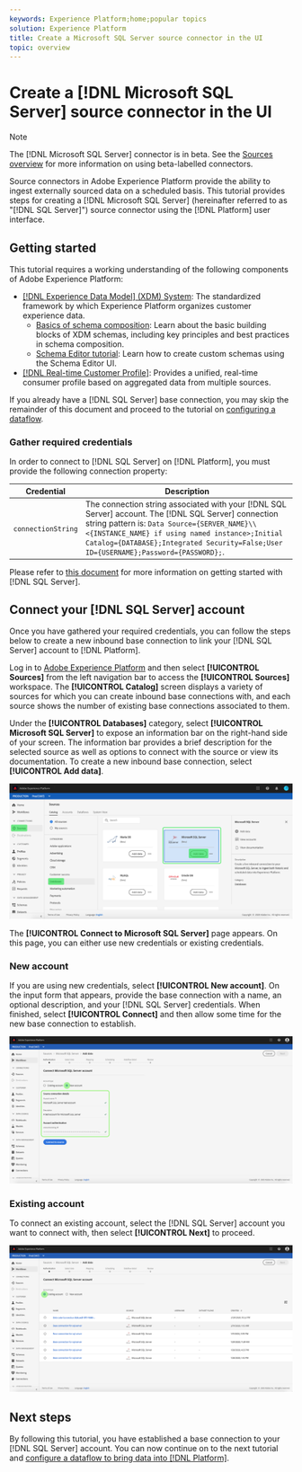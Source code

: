 ```yaml
---
keywords: Experience Platform;home;popular topics
solution: Experience Platform
title: Create a Microsoft SQL Server source connector in the UI
topic: overview
---
```


# Create a [!DNL Microsoft SQL Server] source connector in the UI

>[!NOTE]
> The [!DNL Microsoft SQL Server] connector is in beta. See the [Sources overview](../../../../home.md#terms-and-conditions) for more information on using beta-labelled connectors.

Source connectors in Adobe Experience Platform provide the ability to ingest externally sourced data on a scheduled basis. This tutorial provides steps for creating a [!DNL Microsoft SQL Server] (hereinafter referred to as "[!DNL SQL Server]") source connector using the [!DNL Platform] user interface.

## Getting started

This tutorial requires a working understanding of the following components of Adobe Experience Platform:

*   [[!DNL Experience Data Model] (XDM) System](../../../../../xdm/home.md): The standardized framework by which Experience Platform organizes customer experience data.
    *   [Basics of schema composition](../../../../../xdm/schema/composition.md): Learn about the basic building blocks of XDM schemas, including key principles and best practices in schema composition.
    *   [Schema Editor tutorial](../../../../../xdm/tutorials/create-schema-ui.md): Learn how to create custom schemas using the Schema Editor UI.
*   [[!DNL Real-time Customer Profile]](../../../../../profile/home.md): Provides a unified, real-time consumer profile based on aggregated data from multiple sources.

If you already have a [!DNL SQL Server] base connection, you may skip the remainder of this document and proceed to the tutorial on [configuring a dataflow](../../dataflow/databases.md).

### Gather required credentials

In order to connect to [!DNL SQL Server] on [!DNL Platform], you must provide the following connection property:

| Credential | Description |
| ---------- | ----------- |
| `connectionString` | The connection string associated with your [!DNL SQL Server] account. The [!DNL SQL Server] connection string pattern is: `Data Source={SERVER_NAME}\\<{INSTANCE_NAME} if using named instance>;Initial Catalog={DATABASE};Integrated Security=False;User ID={USERNAME};Password={PASSWORD};`. |

Please refer to [this document](https://docs.microsoft.com/en-us/dotnet/framework/data/adonet/sql/authentication-in-sql-server) for more information on getting started with [!DNL SQL Server].

## Connect your [!DNL SQL Server] account

Once you have gathered your required credentials, you can follow the steps below to create a new inbound base connection to link your [!DNL SQL Server] account to [!DNL Platform].

Log in to [Adobe Experience Platform](https://platform.adobe.com) and then select **[!UICONTROL Sources]** from the left navigation bar to access the **[!UICONTROL Sources]** workspace. The **[!UICONTROL Catalog]** screen displays a variety of sources for which you can create inbound base connections with, and each source shows the number of existing base connections associated to them.

Under the **[!UICONTROL Databases]** category, select **[!UICONTROL Microsoft SQL Server]** to expose an information bar on the right-hand side of your screen. The information bar provides a brief description for the selected source as well as options to connect with the source or view its documentation. To create a new inbound base connection, select **[!UICONTROL Add data]**. 

![](../../../../images/tutorials/create/microsoft-sql-server/catalog.png)

The **[!UICONTROL Connect to Microsoft SQL Server]** page appears. On this page, you can either use new credentials or existing credentials.

### New account

If you are using new credentials, select **[!UICONTROL New account]**. On the input form that appears, provide the base connection with a name, an optional description, and your [!DNL SQL Server] credentials. When finished, select **[!UICONTROL Connect]** and then allow some time for the new base connection to establish.

![](../../../../images/tutorials/create/microsoft-sql-server/new.png)

### Existing account

To connect an existing account, select the [!DNL SQL Server] account you want to connect with, then select **[!UICONTROL Next]** to proceed.

![](../../../../images/tutorials/create/microsoft-sql-server/existing.png)

## Next steps

By following this tutorial, you have established a base connection to your [!DNL SQL Server] account. You can now continue on to the next tutorial and [configure a dataflow to bring data into [!DNL Platform]](../../dataflow/databases.md).